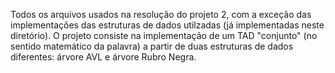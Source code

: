 Todos os arquivos usados na resolução do projeto 2, com a exceção das implementações das estruturas de dados utilzadas (já implementadas neste diretório).
O projeto consiste na implementação de um TAD "conjunto" (no sentido matemático da palavra) a partir de duas estruturas de dados diferentes: árvore AVL e árvore Rubro Negra.
